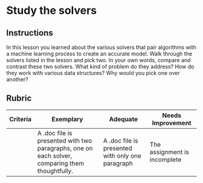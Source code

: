 # Study the solvers
## Instructions

In this lesson you learned about the various solvers that pair algorithms with a machine learning process to create an accurate model. Walk through the solvers listed in the lesson and pick two. In your own words, compare and contrast these two solvers. What kind of problem do they address? How do they work with various data structures? Why would you pick one over another? 
## Rubric

| Criteria | Exemplary                                                                                      | Adequate                                         | Needs Improvement            |
| -------- | ---------------------------------------------------------------------------------------------- | ------------------------------------------------ | ---------------------------- |
|          | A .doc file is presented with two paragraphs, one on each solver, comparing them thoughtfully. | A .doc file is presented with only one paragraph | The assignment is incomplete |
